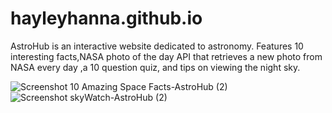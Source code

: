 # hayleyhanna.github.io
AstroHub is an interactive website dedicated to astronomy.
Features 10 interesting facts,NASA photo of the day API that retrieves a new photo from NASA every day ,a 10 question quiz, and tips on viewing the night sky.

![Screenshot 10 Amazing Space Facts-AstroHub (2)](https://user-images.githubusercontent.com/82784152/140583921-a924f1be-ed31-4f17-82d5-dcb454c46418.png)
![Screenshot skyWatch-AstroHub (2)](https://user-images.githubusercontent.com/82784152/140583923-0ce3e904-d1aa-4eb0-9dff-5214b0514349.png)
